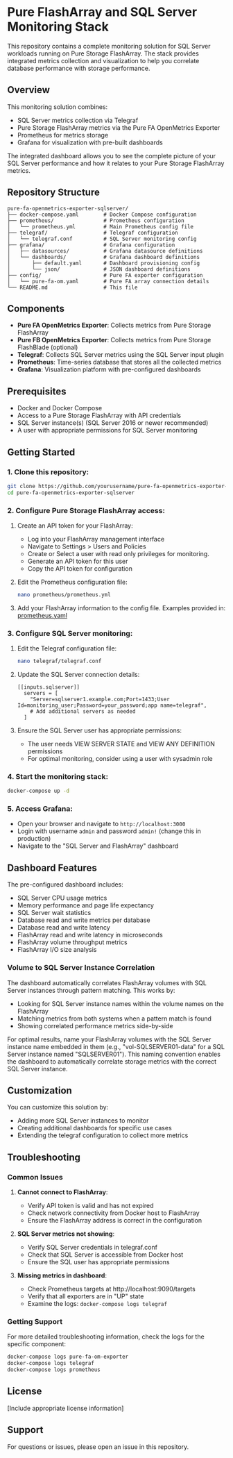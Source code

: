 # Pure FlashArray and SQL Server Monitoring Stack

This repository contains a complete monitoring solution for SQL Server workloads running on Pure Storage FlashArray. The stack provides integrated metrics collection and visualization to help you correlate database performance with storage performance.

## Overview

This monitoring solution combines:
- SQL Server metrics collection via Telegraf
- Pure Storage FlashArray metrics via the Pure FA OpenMetrics Exporter
- Prometheus for metrics storage
- Grafana for visualization with pre-built dashboards

The integrated dashboard allows you to see the complete picture of your SQL Server performance and how it relates to your Pure Storage FlashArray metrics.

## Repository Structure

```
pure-fa-openmetrics-exporter-sqlserver/
├── docker-compose.yaml        # Docker Compose configuration
├── prometheus/                # Prometheus configuration
│   └── prometheus.yml         # Main Prometheus config file
├── telegraf/                  # Telegraf configuration
│   └── telegraf.conf          # SQL Server monitoring config
├── grafana/                   # Grafana configuration
│   ├── datasources/           # Grafana datasource definitions
│   └── dashboards/            # Grafana dashboard definitions
│       ├── default.yaml       # Dashboard provisioning config
│       └── json/              # JSON dashboard definitions
├── config/                    # Pure FA exporter configuration 
│   └── pure-fa-om.yaml        # Pure FA array connection details
└── README.md                  # This file
```

## Components

- **Pure FA OpenMetrics Exporter**: Collects metrics from Pure Storage FlashArray
- **Pure FB OpenMetrics Exporter**: Collects metrics from Pure Storage FlashBlade (optional)
- **Telegraf**: Collects SQL Server metrics using the SQL Server input plugin
- **Prometheus**: Time-series database that stores all the collected metrics
- **Grafana**: Visualization platform with pre-configured dashboards

## Prerequisites

- Docker and Docker Compose
- Access to a Pure Storage FlashArray with API credentials
- SQL Server instance(s) (SQL Server 2016 or newer recommended)
- A user with appropriate permissions for SQL Server monitoring

## Getting Started

### 1. Clone this repository:

```bash
git clone https://github.com/yourusername/pure-fa-openmetrics-exporter-sqlserver.git
cd pure-fa-openmetrics-exporter-sqlserver
```

### 2. Configure Pure Storage FlashArray access:

1. Create an API token for your FlashArray:
   - Log into your FlashArray management interface
   - Navigate to Settings > Users and Policies
   - Create or Select a user with read only privileges for monitoring.
   - Generate an API token for this user
   - Copy the API token for configuration

2. Edit the Prometheus configuration file:
   ```bash
   nano prometheus/prometheus.yml
   ```

3. Add your FlashArray information to the config file. Examples provided in: [prometheus.yaml](prometheus/prometheus.yml)

### 3. Configure SQL Server monitoring:

1. Edit the Telegraf configuration file:
   ```bash
   nano telegraf/telegraf.conf
   ```

2. Update the SQL Server connection details:
   ```
   [[inputs.sqlserver]]
     servers = [
       "Server=sqlserver1.example.com;Port=1433;User Id=monitoring_user;Password=your_password;app name=telegraf",
       # Add additional servers as needed
     ]
   ```

3. Ensure the SQL Server user has appropriate permissions:
   - The user needs VIEW SERVER STATE and VIEW ANY DEFINITION permissions
   - For optimal monitoring, consider using a user with sysadmin role

### 4. Start the monitoring stack:

```bash
docker-compose up -d
```

### 5. Access Grafana:

- Open your browser and navigate to `http://localhost:3000`
- Login with username `admin` and password `admin!` (change this in production)
- Navigate to the "SQL Server and FlashArray" dashboard

## Dashboard Features

The pre-configured dashboard includes:
- SQL Server CPU usage metrics
- Memory performance and page life expectancy
- SQL Server wait statistics
- Database read and write metrics per database
- Database read and write latency
- FlashArray read and write latency in microseconds
- FlashArray volume throughput metrics
- FlashArray I/O size analysis

### Volume to SQL Server Instance Correlation

The dashboard automatically correlates FlashArray volumes with SQL Server instances through pattern matching. This works by:
- Looking for SQL Server instance names within the volume names on the FlashArray
- Matching metrics from both systems when a pattern match is found
- Showing correlated performance metrics side-by-side

For optimal results, name your FlashArray volumes with the SQL Server instance name embedded in them (e.g., "vol-SQLSERVER01-data" for a SQL Server instance named "SQLSERVER01"). This naming convention enables the dashboard to automatically correlate storage metrics with the correct SQL Server instance.

## Customization

You can customize this solution by:
- Adding more SQL Server instances to monitor
- Creating additional dashboards for specific use cases
- Extending the telegraf configuration to collect more metrics

## Troubleshooting

### Common Issues

1. **Cannot connect to FlashArray**:
   - Verify API token is valid and has not expired
   - Check network connectivity from Docker host to FlashArray
   - Ensure the FlashArray address is correct in the configuration

2. **SQL Server metrics not showing**:
   - Verify SQL Server credentials in telegraf.conf
   - Check that SQL Server is accessible from Docker host
   - Ensure the SQL user has appropriate permissions

3. **Missing metrics in dashboard**:
   - Check Prometheus targets at http://localhost:9090/targets
   - Verify that all exporters are in "UP" state
   - Examine the logs: `docker-compose logs telegraf`

### Getting Support

For more detailed troubleshooting information, check the logs for the specific component:

```bash
docker-compose logs pure-fa-om-exporter
docker-compose logs telegraf
docker-compose logs prometheus
```

## License

[Include appropriate license information]

## Support

For questions or issues, please open an issue in this repository.